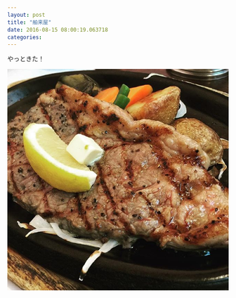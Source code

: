 ```yaml
---
layout: post
title: "舶来屋"
date: 2016-08-15 08:00:19.063718
categories: 
---
```


やっときた！

![やっときた舶来屋](/assets/images/201608/13671783_1779422705662008_1905881354_n.jpg)


